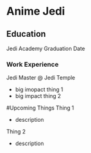 # Anime Jedi

## Education
Jedi Academy Graduation Date


### Work Experience
Jedi Master @ Jedi Temple
- big imopact thing 1
- big impact thing 2

#Upcoming Things
Thing 1
- description

Thing 2
- description
